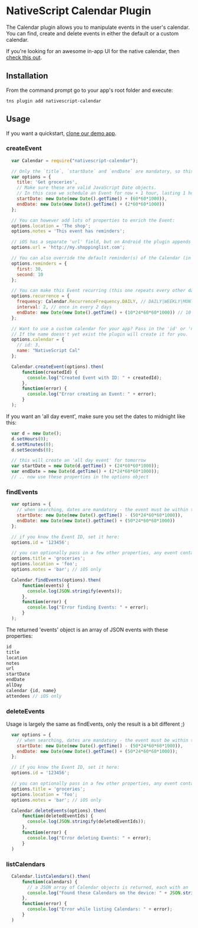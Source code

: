 # NativeScript Calendar Plugin

The Calendar plugin allows you to manipulate events in the user's calendar. You can find, create and delete events in either the default or a custom calendar.

If you're looking for an awesome in-app UI for the native calendar, then [check this out](http://docs.telerik.com/devtools/nativescript-ui/Controls/Calendar/calendar-overview).

## Installation
From the command prompt go to your app's root folder and execute:
```
tns plugin add nativescript-calendar
```

## Usage

If you want a quickstart, [clone our demo app](https://github.com/EddyVerbruggen/nativescript-calendar-demo).

### createEvent

```js
  var Calendar = require("nativescript-calendar");

  // Only the `title`, `startDate` and `endDate` are mandatory, so this would suffice:
  var options = {
    title: 'Get groceries',
    // Make sure these are valid JavaScript Date objects.
    // In this case we schedule an Event for now + 1 hour, lasting 1 hour.
    startDate: new Date(new Date().getTime() + (60*60*1000)),
    endDate: new Date(new Date().getTime() + (2*60*60*1000))
  };

  // You can however add lots of properties to enrich the Event:
  options.location = 'The shop';
  options.notes = 'This event has reminders';

  // iOS has a separate 'url' field, but on Android the plugin appends this to the 'notes' field.
  options.url = 'http://my.shoppinglist.com';

  // You can also override the default reminder(s) of the Calendar (in minutes):
  options.reminders = {
    first: 30,
    second: 10
  };

  // You can make this Event recurring (this one repeats every other day for 10 days):
  options.recurrence = {
    frequency: Calendar.RecurrenceFrequency.DAILY, // DAILY|WEEKLY|MONTHLY|YEARLY
    interval: 2, // once in every 2 days
    endDate: new Date(new Date().getTime() + (10*24*60*60*1000)) // 10 days
  };

  // Want to use a custom calendar for your app? Pass in the 'id' or 'name'.
  // If the name doesn't yet exist the plugin will create it for you.
  options.calendar = {
    // id: 3,
    name: "NativeScript Cal"
  };

  Calendar.createEvent(options).then(
      function(createdId) {
        console.log("Created Event with ID: " + createdId);
      },
      function(error) {
        console.log("Error creating an Event: " + error);
      }
  );
```

If you want an 'all day event', make sure you set the dates to midnight like this:
```js
  var d = new Date();
  d.setHours(0);
  d.setMinutes(0);
  d.setSeconds(0);

  // this will create an 'all day event' for tomorrow
  var startDate = new Date(d.getTime() + (24*60*60*1000));
  var endDate = new Date(d.getTime() + (2*24*60*60*1000));
  // .. now use these properties in the options object
```

### findEvents
```js
  var options = {
    // when searching, dates are mandatory - the event must be within this interval
    startDate: new Date(new Date().getTime() - (50*24*60*60*1000)),
    endDate: new Date(new Date().getTime() + (50*24*60*60*1000))
  };

  // if you know the Event ID, set it here:
  options.id = '123456';

  // you can optionally pass in a few other properties, any event containing these will be returned:
  options.title = 'groceries';
  options.location = 'foo';
  options.notes = 'bar'; // iOS only

  Calendar.findEvents(options).then(
      function(events) {
        console.log(JSON.stringify(events));
      },
      function(error) {
        console.log("Error finding Events: " + error);
      }
  );
```

The returned 'events' object is an array of JSON events with these properties:
```js
id
title
location
notes
url
startDate
endDate
allDay
calendar {id, name}
attendees // iOS only
```

### deleteEvents
Usage is largely the same as findEvents, only the result is a bit different ;)

```js
  var options = {
    // when searching, dates are mandatory - the event must be within this interval
    startDate: new Date(new Date().getTime() - (50*24*60*60*1000)),
    endDate: new Date(new Date().getTime() + (50*24*60*60*1000));
  };

  // if you know the Event ID, set it here:
  options.id = '123456';

  // you can optionally pass in a few other properties, any event containing these will be deleted:
  options.title = 'groceries';
  options.location = 'foo';
  options.notes = 'bar'; // iOS only

  Calendar.deleteEvents(options).then(
      function(deletedEventIds) {
        console.log(JSON.stringify(deletedEventIds));
      },
      function(error) {
        console.log("Error deleting Events: " + error);
      }
  )
```

### listCalendars
```js
  Calendar.listCalendars().then(
      function(calendars) {
        // a JSON array of Calendar objects is returned, each with an 'id' and 'name'
        console.log("Found these Calendars on the device: " + JSON.stringify(calendars));
      },
      function(error) {
        console.log("Error while listing Calendars: " + error);
      }
  )
```
